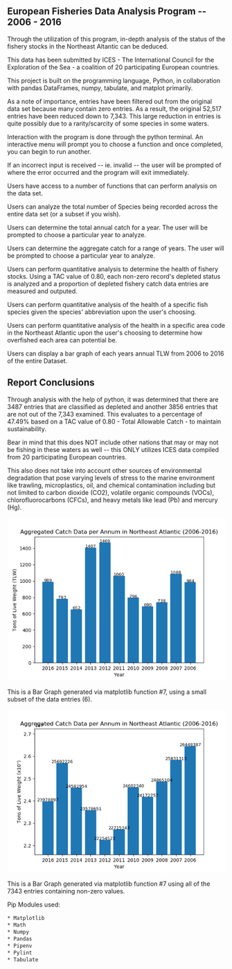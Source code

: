   ## European Fisheries Data Analysis Program -- 2006 - 2016

  Through the utilization of this program, in-depth analysis of the status of the fishery stocks in the Northeast Altantic can be deduced.
  
  This data has been submitted by ICES - The International Council for the Exploration of the Sea - a coalition of 20 participating European countries. 

  This project is built on the programming language, Python, in collaboration with pandas DataFrames, numpy, tabulate, and matplot primarily.

  As a note of importance, entries have been filtered out from the original data set because many contain zero entries. As a result, the original 52,517 entries have been reduced down to 7,343. This large reduction in entries is quite possibly due to a rarity/scarcity of some species in some waters.

  Interaction with the program is done through the python terminal. An interactive menu will prompt you to choose a function and once completed, you can begin to run another. 

  If an incorrect input is received -- ie. invalid -- the user will be prompted of where the error occurred and the program will exit immediately. 
  
  Users have access to a number of functions that can perform analysis on the data set.

  Users can analyze the total number of Species being recorded across the entire data set (or a subset if you wish).
  
  Users can determine the total annual catch for a year. The user will be prompted to choose a particular year to analyze.

  Users can determine the aggregate catch for a range of years. The user will be prompted to choose a particular year to analyze.

  Users can perform quantitative analysis to determine the health of fishery stocks. Using a TAC value of 0.80, each non-zero record's depleted status is analyzed and a proportion of depleted fishery catch data entries are measured and outputed.

  Users can perform quantitative analysis of the health of a specific fish species given the species' abbreviation upon the user's choosing.

  Users can perform quantitative analysis of the health in a specific area code in the Northeast Atlantic upon the user's choosing to determine how overfished each area can potential be.

  Users can display a bar graph of each years annual TLW from 2006 to 2016 of the entire Dataset.

  ## Report Conclusions
  Through analysis with the help of python, it was determined that there are 3487 entries that are classified as depleted and another 3856 entries that are not out of the 7,343 examined. This evaluates to a percentage of 47.49% based on a TAC value of 0.80 - Total Allowable Catch - to maintain sustainability.

  Bear in mind that this does NOT include other nations that may or may not be fishing in these waters as well -- this ONLY utilizes ICES data compiled from 20 participating European countries. 

  This also does not take into account other sources of environmental degradation that pose varying levels of stress to the marine environment like trawling, microplastics, oil, and chemical contamination including but not limited to carbon dioxide (CO2), volatile organic compounds (VOCs), chlorofluorocarbons (CFCs), and heavy metals like lead (Pb) and mercury (Hg).

  ![Bar Graph](./screenshots/BarGraphSubset.png)

  This is a Bar Graph generated via matplotlib function #7, using a small subset of the data entries (6).

  ![Bar Graph](./screenshots/BarGraphAllEntries.png)

  This is a Bar Graph generated via matplotlib function #7 using all of the 7343 entries containing non-zero values.

  Pip Modules used:

    * Matplotlib
    * Math
    * Numpy
    * Pandas
    * Pipenv
    * Pylint
    * Tabulate

